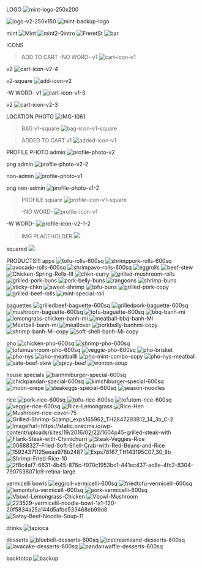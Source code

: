 LOGO
<img src="https://i.ibb.co/zxB68bW/mint-logo-250x200.png"
    alt="mint-logo-250x200" className="logo" />

<img src="https://i.ibb.co/B6NjcdZ/logo-v2.png" alt="logo-v2-250x150" className="logo"/>
<img src="https://i.ibb.co/GcpgVZj/mint-backup-logo.png" alt="mint-backup-logo"/>

mint
<img src="https://i.ibb.co/SXbTZS6/Mint.png" alt="Mint" />
<img src="https://i.ibb.co/LxmzpJL/mint2-0intro.jpg" alt="mint2-0intro"/>
<img src="https://i.ibb.co/3YVwhLX/FreretSt.jpg" alt="FreretSt" />
<img src="https://i.ibb.co/Df5TZMx/bar.jpg" alt="bar"/>


ICONS

> ADD TO CART
> -NO WORD-
> v1
> <img src="https://i.ibb.co/bXrZxf2/cart-icon-v1.png" alt="cart-icon-v1" className="icon" />

v2
<img src="https://i.ibb.co/NWLbTTX/cart-icon-v2-4.png" 
    alt="cart-icon-v2-4" className="icon" />

v2-square
<img src="https://i.ibb.co/642vNF2/add-icon-v2.png" alt="add-icon-v2" className="add-icon"/>

-W WORD-
v1
<img src="https://i.ibb.co/CVNy5Sc/cart-icon-v1-3.png" alt="cart-icon-v1-3" className="icon" />

v2
<img src="https://i.ibb.co/kS94K9m/cart-icon-v2-3.png" 
    alt="cart-icon-v2-3" className="icon" />

LOCATION PHOTO
<img src="https://i.ibb.co/LznSrFQ/IMG-1061.jpg" alt="IMG-1061" className="loc">

> BAG
> v1-square
> <img src="https://i.ibb.co/FXNrrrQ/bag-icon-v1-square.png" alt="bag-icon-v1-square" className="icon" />

> ADDED TO CART
> v1
> <img src="https://i.ibb.co/ThJcsp3/added-icon-v1.png" alt="added-icon-v1" className="added" />

PROFILE PHOTO
admin
<img src="https://i.ibb.co/bb78Jdn/profile-photo-v2.jpg" alt="profile-photo-v2" className="profile" />

png admin
<img src="https://i.ibb.co/mSk5ccF/profile-photo-v2-2.png" alt="profile-photo-v2-2" className="profile" />

non-admin
<img src="https://i.ibb.co/XW4NRZs/profile-photo-v1.jpg" alt="profile-photo-v1" className="profile" />

png non-admin
<img src="https://i.ibb.co/SN7D905/profile-photo-v1-2.png" alt="profile-photo-v1-2" className="profile" />

> PROFILE
> square
> <img src="https://i.ibb.co/hM7Xn0g/profile-icon-v1-square.png" alt="profile-icon-v1-square" className="icon" />

> -NO WORD-
> <img src="https://i.ibb.co/vxsQDTG/profile-icon-v1.png" alt="profile-icon-v1" className="icon"/>

-W WORD-
<img src="https://i.ibb.co/yhrzqjP/profile-icon-v2-1-2.png" 
    alt="profile-icon-v2-1-2" className="icon" />

> IMG PLACEHOLDER
> <img src="https://i.imgur.com/mrDgNC5.gif" className="placeholder"/>

squared
<img src="https://i.imgur.com/ZZiMrz0.gif" className="placeholder"/>

PRODUCTS!!!
apps
<img src="https://i.ibb.co/sJszfdz/tofu-rolls-600sq.jpg" alt="tofu-rolls-600sq" />
<img src="https://i.ibb.co/PrF1Dv9/shrimppork-rolls-600sq.jpg" alt="shrimppork-rolls-600sq" />
<img src="https://i.ibb.co/g6nRL71/avocado-rolls-600sq.jpg" alt="avocado-rolls-600sq" />
<img src="https://i.ibb.co/pXQ3TxB/shrimpavo-rolls-600sq.jpg" alt="shrimpavo-rolls-600sq" />
<img src="https://i.ibb.co/r6HB2nG/eggrolls.jpg" alt="eggrolls"/>
<img src="https://i.ibb.co/h8vfSww/beef-stew.jpg" alt="beef-stew"/>
<img src="https://i.ibb.co/2SPgBwZ/Chicken-Spring-Rolls-III.jpg" alt="Chicken-Spring-Rolls-III"/>
<img src="https://i.ibb.co/qxLDRdy/chkn-curry.jpg" alt="chkn-curry"/>
<img src="https://i.ibb.co/7nCBFCZ/grilled-mushroom-rolls.png" alt="grilled-mushroom-rolls"/>
<img src="https://i.ibb.co/BVqtGZB/grilled-pork-buns.jpg" alt="grilled-pork-buns"/>
<img src="https://i.ibb.co/TbLWj8h/pork-belly-buns.jpg" alt="pork-belly-buns"/>
<img src="https://i.ibb.co/vJDn0WQ/rangoons.jpg" alt="rangoons"/>
<img src="https://i.ibb.co/xYrpMY6/shrimp-buns.jpg" alt="shrimp-buns"/>
<img src="https://i.ibb.co/grTK1VH/sticky-chkn.jpg" alt="sticky-chkn"/>
<img src="https://i.ibb.co/n74771Y/sweet-shrimp.jpg" alt="sweet-shrimp"/>
<img src="https://i.ibb.co/qWyc1kg/tofu-buns.jpg" alt="tofu-buns"/>
<img src="https://i.ibb.co/kqPCnv6/grilled-pork-copy.png" alt="grilled-pork-copy"/>
<img src="https://i.ibb.co/f4bF8Ft/grilled-beef-rolls.jpg" alt="grilled-beef-rolls"/>
<img src="https://i.ibb.co/BqD4TV0/mint-special-roll.jpg" alt="mint-special-roll"/>

baguettes
<img src="https://i.ibb.co/4f5bZJN/grilledbeef-baguette-600sq.jpg" alt="grilledbeef-baguette-600sq" />
<img src="https://i.ibb.co/Ms5m16s/grilledpork-baguette-600sq.jpg" alt="grilledpork-baguette-600sq" />
<img src="https://i.ibb.co/pw8HFsm/mushroom-baguette-600sq.jpg" alt="mushroom-baguette-600sq" />
<img src="https://i.ibb.co/fnSGPHm/tofu-baguette-600sq.jpg" alt="tofu-baguette-600sq" />
<img src="https://i.ibb.co/vLrQ89Y/bbq-banh-mi.jpg" alt="bbq-banh-mi">
<img src="https://i.ibb.co/yYWm8zK/lemongrass-chicken-banh-mi.jpg" alt="lemongrass-chicken-banh-mi">
<img src="https://i.ibb.co/tJC3nMG/meatball-bbq-banh-Mi.jpg" alt="meatball-bbq-banh-Mi">
<img src="https://i.ibb.co/yNTFqfw/Meatball-banh-mi.jpg" alt="Meatball-banh-mi">
<img src="https://i.ibb.co/G2f4RX7/meatlover.jpg" alt="meatlover">
<img src="https://i.ibb.co/hdhR3dZ/porkbelly-banhmi-copy.png" alt="porkbelly-banhmi-copy">
<img src="https://i.ibb.co/pxL6Zkk/shrimp-banh-Mi-copy.png" alt="shrimp-banh-Mi-copy">
<img src="https://i.ibb.co/v1TKMTk/soft-shell-banh-Mi-copy.png" alt="soft-shell-banh-Mi-copy">

pho
<img src="https://i.ibb.co/Yty7801/chicken-pho-600sq.jpg" alt="chicken-pho-600sq" />
<img src="https://i.ibb.co/xDvcTXj/shrimp-pho-600sq.jpg" alt="shrimp-pho-600sq" />
<img src="https://i.ibb.co/YD06QWV/tofumushroom-pho-600sq.jpg" alt="tofumushroom-pho-600sq" />
<img src="https://i.ibb.co/mHsP0ZP/veggie-pho-600sq.jpg" alt="veggie-pho-600sq" />
<img src="https://i.ibb.co/QbLpt8S/pho-brisket.jpg" alt="pho-brisket">
<img src="https://i.ibb.co/FK4h4wz/pho-nys.jpg" alt="pho-nys"/>
<img src="https://i.ibb.co/jWK8Pyc/pho-meatballll.jpg" alt="pho-meatballll">
<img src="https://i.ibb.co/7jgBYTM/pho-mint-combo-copy.png" alt="pho-mint-combo-copy">
<img src="https://i.ibb.co/hLkB0sm/pho-nys-meatball.jpg" alt="pho-nys-meatball">
<img src="https://i.ibb.co/0q15SCw/sate-beef-stew.jpg" alt="sate-beef-stew">
<img src="https://i.ibb.co/Yk1CLxR/spicy-beef.jpg" alt="spicy-beef">
<img src="https://i.ibb.co/KrftxQd/wonton-soup.jpg" alt="wonton-soup">

house specials
<img src="https://i.ibb.co/0CbPpVv/banhmiburger-special-600sq.jpg" alt="banhmiburger-special-600sq" />
<img src="https://i.ibb.co/J7cKTJ8/chickpandan-special-600sq.jpg" alt="chickpandan-special-600sq" />
<img src="https://i.ibb.co/wQCvTLf/kimchiburger-special-600sq.jpg" alt="kimchiburger-special-600sq" />
<img src="https://i.ibb.co/p2s8ZRr/moon-crepe.jpg" alt="moon-crepe">
<img src="https://i.ibb.co/Gc9R5Qk/steakeggs-special-600sq.jpg" alt="steakeggs-special-600sq" />
<img src="https://i.ibb.co/fNmswbR/season-noodles.jpg" alt="season-noodles">

rice
<img src="https://i.ibb.co/5KgvCLH/pork-rice-600sq.jpg" alt="pork-rice-600sq" />
<img src="https://i.ibb.co/xsBNYrc/tofu-rice-600sq.jpg" alt="tofu-rice-600sq" />
<img src="https://i.ibb.co/Vt6BXb2/tofutom-rice-600sq.jpg" alt="tofutom-rice-600sq" />
<img src="https://i.ibb.co/0jVmfNx/veggie-rice-600sq.jpg" alt="veggie-rice-600sq" />
<img src="https://i.ibb.co/rpwxSJv/Rice-Lemongrass.jpg" alt="Rice-Lemongrass" />
<img src="https://i.ibb.co/XxHkmR9/Rice-Hen.jpg" alt="Rice-Hen" />
<img src="https://i.ibb.co/Fs48yfz/Mushroom-rice-cover-75.jpg" alt="Mushroom-rice-cover-75" />
<img src="https://i.ibb.co/ZStk1MC/Grilled-Shrimp-Scampi-exps165962-TH2847293-B12-14-3b-C-2.jpg" alt="Grilled-Shrimp-Scampi_exps165962_TH2847293B12_14_3b_C-2" />
<img src="https://i.ibb.co/mHqfWrC/Image-url-https-static-onecms-io-wp-content-uploads-sites-19-2016-02-22-1604p45-grilled-steak-with.jpg" alt="Image?url=https://static.onecms.io/wp-content/uploads/sites/19/2016/02/22/1604p45-grilled-steak-with" />
<img src="https://i.ibb.co/3fHRCYB/Flank-Steak-with-Chimichurri.jpg" alt="Flank-Steak-with-Chimichurri" />
<img src="https://i.ibb.co/qd4HsV2/Steak-Veggies-Rice.jpg" alt="Steak-Veggies-Rice" />
<img src="https://i.ibb.co/8jYG3MK/00688327-Fried-Soft-Shell-Crab-with-Red-Beans-and-Rice.jpg" alt="00688327-Fried-Soft-Shell-Crab-with-Red-Beans-and-Rice" />
<img src="https://i.ibb.co/NynjfDs/15924371125eeaa978b2487.jpg" alt="15924371125eeaa978b2487" />
<img src="https://i.ibb.co/xM43L3d/Exps78167-TH143195-C07-30-8b.jpg" alt="Exps78167_TH143195C07_30_8b" />
<img src="https://i.ibb.co/n1VvkBq/Shrimp-Fried-Rice-10.jpg" alt="Shrimp-Fried-Rice-10" />
<img src="https://i.ibb.co/3W2q6dC/2f8c4af7-6631-4b45-876c-f970c1953bc1-441ec437-ac8e-4fc2-8304-7907538071c9-retina-large.jpg" alt="2f8c4af7-6631-4b45-876c-f970c1953bc1-441ec437-ac8e-4fc2-8304-7907538071c9-retina-large" />

vermicelli bowls
<img src="https://i.ibb.co/ZdgfPCG/eggroll-vermicelli-600sq.jpg" alt="eggroll-vermicelli-600sq" />
<img src="https://i.ibb.co/DVph2Wy/friedtofu-vermicelli-600sq.jpg" alt="friedtofu-vermicelli-600sq" />
<img src="https://i.ibb.co/t8KXH5C/lemontofu-vermicelli-600sq.jpg" alt="lemontofu-vermicelli-600sq" />
<img src="https://i.ibb.co/zr6HtDC/pork-vermicelli-600sq.jpg" alt="pork-vermicelli-600sq" />
<img src="https://i.ibb.co/2P5S7rD/Vbowl-Lemongrass-Chicken.jpg" alt="Vbowl-Lemongrass-Chicken"/>
<img src="https://i.ibb.co/592grMC/Vbowl-Mushroom.jpg" alt="Vbowl-Mushroom" />
<img src="https://i.ibb.co/4ppZkZL/223529-vermicelli-noodle-bowl-1x1-120-20f5834a25a144d5afbd533468eb99d8.jpg" alt="223529-vermicelli-noodle-bowl-1x1-120-20f5834a25a144d5afbd533468eb99d8" />
<img src="https://i.ibb.co/dWbB118/Satay-Beef-Noodle-Soup-11.jpg" alt="Satay-Beef-Noodle-Soup-11" />

drinks
<img src="https://i.ibb.co/WHmcj00/tapioca.jpg" alt="tapioca"/>

desserts
<img src="https://i.ibb.co/dDxKZ8L/bluebell-desserts-600sq.jpg" alt="bluebell-desserts-600sq" />
<img src="https://i.ibb.co/q9b9LRN/icecreamsand-desserts-600sq.jpg" alt="icecreamsand-desserts-600sq" />
<img src="https://i.ibb.co/dbQ1NRH/lavacake-desserts-600sq.jpg" alt="lavacake-desserts-600sq" />
<img src="https://i.ibb.co/NxwGVd4/pandanwaffle-desserts-600sq.jpg" alt="pandanwaffle-desserts-600sq" />

backtotop
<img src="https://i.ibb.co/Cbg6Z0K/backup.png" alt="backup" border="0">
